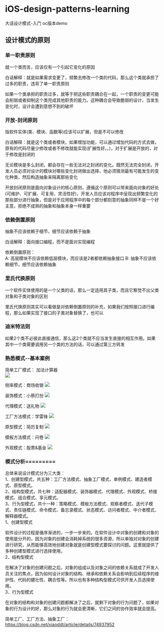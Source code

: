 # iOS-design-patterns-learning
大话设计模式-入门  oc版本demo

## 设计模式的原则
### 单一职责原则
就一个类而言，应该仅有一个引起它变化的原因  

白话解释：就是如果需求变更了，频繁去修改一个类的代码，那么这个类就承担了过多的职责，违背了单一职责原则  

如果一个类承担的职责过多，就等于把这些职责耦合在一起，一个职责的变更可能会削弱或者抑制这个类完成其他职责的能力。这种耦合会导致脆弱的设计，当发生变化时，设计会遭到意想不到的破坏

### 开放-封闭原则
指软件实体(类、模块、函数等)应该可以扩展，但是不可以修改

白话解释：就是这个类或者模块，如果增加功能，可以通过增加代码的方式去做，原有的代码尽量少修改或者不修改就能实现(扩展性好。。)，对于扩展是开放的，对于修改是封闭的

无论模块是多么封闭，都会存在一些无法对之封闭的变化。既然无法完全封闭，开发人员必须对设计的模块对哪些变化封闭做出选择，他必须猜测最有可能发生的变化种类，然后构造抽象来隔离那些变化

开放封闭原则是面向对象设计的核心原则，遵循这个原则可以带来面向对象的好处(可维护、可扩展、可复用、灵活性好)，开发人员应该对程序中呈现出频繁变化的那些部分进行抽象，但是对于应用程序中的每个部分都刻意的抽象同样不是一个好主意，拒绝不成熟的抽象和抽象本身一样重要

### 依赖倒置原则

抽象不应该依赖于细节，细节应该依赖于抽象

白话解释：面向接口编程，而不是面对实现编程

依赖倒置原则：  
A: 高层模块不应该依赖低层模块，而应该是2者都依赖抽象接口
B: 抽象不应该依赖细节，细节应该依赖抽象

### 里氏代换原则
一个软件实体使用的是一个父类的话，那么一定适用其子类，而且它察觉不出父类对象和子类对象的区别

里氏代换原则其实可以看做是对依赖倒置原则的补充，如果我们按照接口进行编程，那么如果实现了接口的子类对象替换了，也可以

### 迪米特法则
如果2个类不必彼此直接通信，那么这2个类就不应当发生直接的相互作用。如果其中一个类需要调用另一个类的方法的话，可以通过第三方转发

### 

### 熟悉模式--基本案例
简单工厂模式： 加法计算器  
![](images/Snip20180708_2.png)

侧率模式：商场收银
![](images/Snip20180708_3.png)

装饰模式：小蔡打扮
![](images/Snip20180709_4.png)

代理模式：送礼物
![](images/Snip20180709_5.png)

工厂方法模式：学雷锋
![](images/Snip20180711_7.png)

原型模式：简历复制
![](images/Snip20180711_8.png)

模板方法模式：问卷
![](images/Snip20180711_9.png)

外观模式：股票&基金
![](images/Snip20180712_10.png)

### 模式分析=========

总体来说设计模式分为三大类：  
1、创建型模式，共五种：工厂方法模式、抽象工厂模式、单例模式、建造者模式、原型模式。  
2、结构型模式，共七种：适配器模式、装饰器模式、代理模式、外观模式、桥接模式、组合模式、享元模式。  
3、行为型模式，共十一种：策略模式、模板方法模式、观察者模式、迭代子模式、责任链模式、命令模式、备忘录模式、状态模式、访问者模式、中介者模式、解释器模式。  
1、创建型模式

软件设计的过程是循序渐进的，一步一步来的。在软件设计中对象的创建和对象的使用是分开的，因为对象的创建会消耗掉系统的很多资源，所以单独对对象的创建进行研究，从而能够高效地创建对象就是创建型模式要探讨的问题。这里就提供了多种创建型模式进行选择使用。  
2、结构型模式

在解决了对象的创建问题之后，对象的组成以及对象之间的依赖关系就成了开发人员关注的焦点，因为如何设计对象的结构、继承和依赖关系会影响到后续程序的维护性、代码的健壮性、耦合性等。所以也有多种结构型模式可供开发人员选择使用。  
3、行为型模式  

在对象的结构和对象的创建问题都解决了之后，就剩下对象的行为问题了，如果对象的行为设计的好，那么对象的行为就会更清晰，它们之间的协作效率就会提高。

简单工厂、工厂方法、抽象工厂：  
https://blog.csdn.net/xiaoddt/article/details/74937952